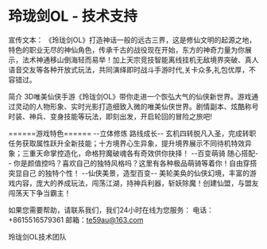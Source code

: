 # 玲珑剑OL - 技术支持

宣传文本：
《玲珑剑OL》打造神话一般的远古三界，这是修仙文明的起源之地，特色的职业无尽的神仙角色，传承千古的战役现在开始，东方的神奇力量为你展示，法术神通移山倒海轻而易举！加上天宗竞技智能离线挂机无敌境界突破、真人语音交友等各种开放式玩法，共同演绎即时战斗手游时代,关卡众多,礼包优厚，不容错过。

简介
3D唯美仙侠手游《玲珑剑OL》带你走进一个恢弘大气的仙侠新世界。游戏通过灵动的人物形象、实时光影打造细致入微的唯美仙侠世界。剧情副本、炫酷称号时装、神兵、变身技能等玩法，即刻出发，开启轮回的冒险之旅吧!




======游戏特色======
--立体修炼 路线成长--
玄机四转脱凡入圣，完成转职任务获取属性跃升全新技能；十方境界心生异象，提升境界展示不同待机特效异象；三重天命掌控造化，命格狩魔破魂各有奇效供你抉择！
--百变萌骑 随心搭配--
你是颜值控吗？喜欢自己的独特风格吗？这里有各种极品萌骑等着你！自由穿搭突显自己 的独特个性！
--仙侠美景，造型百变--
美轮美奂的仙侠幻境，丰富的游戏内容，庞大的养成玩法，闯荡江湖，持神兵利器，斩妖除魔！创建仙盟，与盟友闯荡天下争当霸主！






如果您需要帮助，请联系我们，我们24小时在线为您服务：
电话：+8615516579361
邮箱：te59au@163.com

玲珑剑OL技术团队

